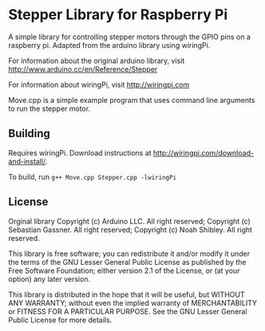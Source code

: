 Stepper Library for Raspberry Pi
================================

A simple library for controlling stepper motors through the GPIO pins on a raspberry pi. Adapted from the arduino library using wiringPi.

For information about the original arduino library, visit
http://www.arduino.cc/en/Reference/Stepper

For information about wiringPi, visit
http://wiringpi.com

Move.cpp is a simple example program that uses command line arguments to run the stepper motor.

Building
--------

Requires wiringPi. Download instructions at http://wiringpi.com/download-and-install/.

To build, run `g++ Move.cpp Stepper.cpp -lwiringPi`

License
-------

Orginal library
Copyright (c) Arduino LLC. All right reserved;
Copyright (c) Sebastian Gassner. All right reserved;
Copyright (c) Noah Shibley. All right reserved.

This library is free software; you can redistribute it and/or
modify it under the terms of the GNU Lesser General Public
License as published by the Free Software Foundation; either
version 2.1 of the License, or (at your option) any later version.

This library is distributed in the hope that it will be useful,
but WITHOUT ANY WARRANTY; without even the implied warranty of
MERCHANTABILITY or FITNESS FOR A PARTICULAR PURPOSE. See the GNU
Lesser General Public License for more details.
